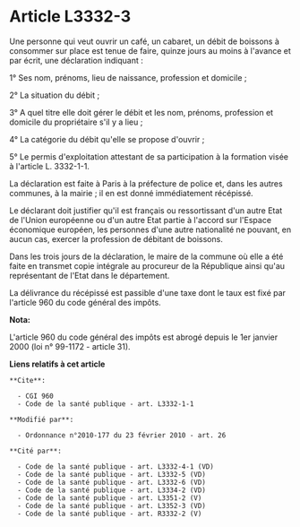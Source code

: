 # Article L3332-3

Une personne qui veut ouvrir un café, un cabaret, un débit de boissons à consommer sur place est tenue de faire, quinze jours
au moins à l'avance et par écrit, une déclaration indiquant : 

1° Ses nom, prénoms, lieu de naissance, profession et domicile ; 

2° La situation du débit ; 

3° A quel titre elle doit gérer le débit et les nom, prénoms, profession et domicile du propriétaire s'il y a lieu ; 

4° La catégorie du débit qu'elle se propose d'ouvrir ; 

5° Le permis d'exploitation attestant de sa participation à la formation visée à l'article L. 3332-1-1. 

La déclaration est faite à Paris à la préfecture de police et, dans les autres communes, à la mairie ; il en est donné
immédiatement récépissé. 

Le déclarant doit justifier qu'il est français ou ressortissant d'un autre Etat de  l'Union européenne ou d'un autre Etat
partie à l'accord sur l'Espace économique européen, les personnes d'une autre nationalité ne pouvant, en aucun cas, exercer
la profession de débitant de boissons. 

Dans les trois jours de la déclaration, le maire de la commune où elle a été faite en transmet copie intégrale au procureur
de la République ainsi qu'au représentant de l'Etat dans le département. 

La délivrance du récépissé est passible d'une taxe dont le taux est fixé par l'article 960 du code général des impôts.

**Nota:**

L'article 960 du code général des impôts est abrogé depuis le 1er janvier 2000 (loi n° 99-1172 - article 31).

**Liens relatifs à cet article**

	**Cite**:

	  - CGI 960
	  - Code de la santé publique - art. L3332-1-1

	**Modifié par**:

	  - Ordonnance n°2010-177 du 23 février 2010 - art. 26

	**Cité par**:

	  - Code de la santé publique - art. L3332-4-1 (VD)
	  - Code de la santé publique - art. L3332-5 (VD)
	  - Code de la santé publique - art. L3332-6 (VD)
	  - Code de la santé publique - art. L3334-2 (VD)
	  - Code de la santé publique - art. L3351-2 (V)
	  - Code de la santé publique - art. L3352-3 (VD)
	  - Code de la santé publique - art. R3332-2 (V)
